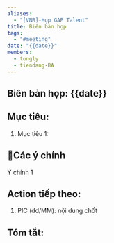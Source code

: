 ```yaml
---
aliases:
  - "[VNR]-Họp GAP Talent"
title: Biên bản họp
tags:
  - "#meeting"
date: "{{date}}"
members:
  - tungly
  - tiendang-BA
---
```


## Biên bản họp: {{date}}

## Mục tiêu:
1. Mục tiêu 1:

## 📝Các ý chính
Ý chính 1

## Action tiếp theo:
 1. PIC (dd/MM): nội dung chốt



## Tóm tắt:




 

